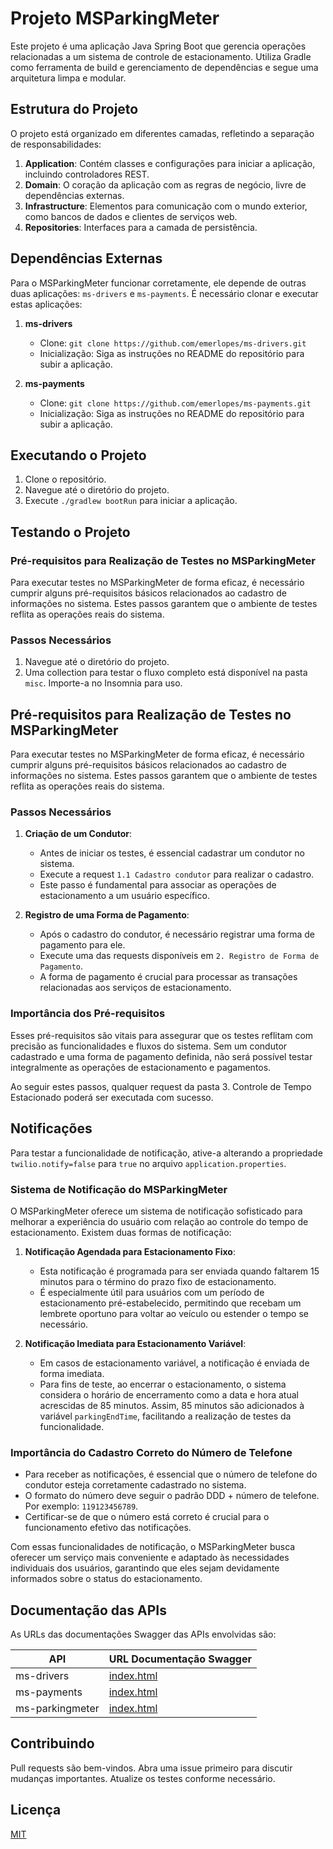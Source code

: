# Projeto MSParkingMeter

Este projeto é uma aplicação Java Spring Boot que gerencia operações relacionadas a um sistema de controle de
estacionamento. Utiliza Gradle como ferramenta de build e gerenciamento de dependências e segue uma arquitetura limpa e
modular.

## Estrutura do Projeto

O projeto está organizado em diferentes camadas, refletindo a separação de responsabilidades:

1. **Application**: Contém classes e configurações para iniciar a aplicação, incluindo controladores REST.
2. **Domain**: O coração da aplicação com as regras de negócio, livre de dependências externas.
3. **Infrastructure**: Elementos para comunicação com o mundo exterior, como bancos de dados e clientes de serviços web.
4. **Repositories**: Interfaces para a camada de persistência.

## Dependências Externas

Para o MSParkingMeter funcionar corretamente, ele depende de outras duas aplicações: `ms-drivers` e `ms-payments`. É
necessário clonar e executar estas aplicações:

1. **ms-drivers**
    - Clone: `git clone https://github.com/emerlopes/ms-drivers.git`
    - Inicialização: Siga as instruções no README do repositório para subir a aplicação.

2. **ms-payments**
    - Clone: `git clone https://github.com/emerlopes/ms-payments.git`
    - Inicialização: Siga as instruções no README do repositório para subir a aplicação.

## Executando o Projeto

1. Clone o repositório.
2. Navegue até o diretório do projeto.
3. Execute `./gradlew bootRun` para iniciar a aplicação.

## Testando o Projeto

### Pré-requisitos para Realização de Testes no MSParkingMeter

Para executar testes no MSParkingMeter de forma eficaz, é necessário cumprir alguns pré-requisitos básicos relacionados
ao cadastro de informações no sistema. Estes passos garantem que o ambiente de testes reflita as operações reais do
sistema.

### Passos Necessários

1. Navegue até o diretório do projeto.
2. Uma collection para testar o fluxo completo está disponível na pasta `misc`. Importe-a no Insomnia para uso.

## Pré-requisitos para Realização de Testes no MSParkingMeter

Para executar testes no MSParkingMeter de forma eficaz, é necessário cumprir alguns pré-requisitos básicos relacionados
ao cadastro de informações no sistema. Estes passos garantem que o ambiente de testes reflita as operações reais do
sistema.

### Passos Necessários

1. **Criação de um Condutor**:
    - Antes de iniciar os testes, é essencial cadastrar um condutor no sistema.
    - Execute a request `1.1 Cadastro condutor` para realizar o cadastro.
    - Este passo é fundamental para associar as operações de estacionamento a um usuário específico.

2. **Registro de uma Forma de Pagamento**:
    - Após o cadastro do condutor, é necessário registrar uma forma de pagamento para ele.
    - Execute uma das requests disponíveis em `2. Registro de Forma de Pagamento`.
    - A forma de pagamento é crucial para processar as transações relacionadas aos serviços de estacionamento.

### Importância dos Pré-requisitos

Esses pré-requisitos são vitais para assegurar que os testes reflitam com precisão as funcionalidades e fluxos do
sistema. Sem um condutor cadastrado e uma forma de pagamento definida, não será possível testar integralmente as
operações de estacionamento e pagamentos.

Ao seguir estes passos, qualquer request da pasta 3. Controle de Tempo Estacionado poderá ser executada com sucesso.

## Notificações

Para testar a funcionalidade de notificação, ative-a alterando a propriedade `twilio.notify=false` para `true` no
arquivo `application.properties`.

### Sistema de Notificação do MSParkingMeter

O MSParkingMeter oferece um sistema de notificação sofisticado para melhorar a experiência do usuário com relação ao
controle do tempo de estacionamento. Existem duas formas de notificação:

1. **Notificação Agendada para Estacionamento Fixo**:
    - Esta notificação é programada para ser enviada quando faltarem 15 minutos para o término do prazo fixo de
      estacionamento.
    - É especialmente útil para usuários com um período de estacionamento pré-estabelecido, permitindo que recebam um
      lembrete oportuno para voltar ao veículo ou estender o tempo se necessário.

2. **Notificação Imediata para Estacionamento Variável**:
    - Em casos de estacionamento variável, a notificação é enviada de forma imediata.
    - Para fins de teste, ao encerrar o estacionamento, o sistema considera o horário de encerramento como a data e hora
      atual acrescidas de 85 minutos. Assim, 85 minutos são adicionados à variável `parkingEndTime`, facilitando a
      realização de testes da funcionalidade.

### Importância do Cadastro Correto do Número de Telefone

- Para receber as notificações, é essencial que o número de telefone do condutor esteja corretamente cadastrado no
  sistema.
- O formato do número deve seguir o padrão DDD + número de telefone. Por exemplo: `119123456789`.
- Certificar-se de que o número está correto é crucial para o funcionamento efetivo das notificações.

Com essas funcionalidades de notificação, o MSParkingMeter busca oferecer um serviço mais conveniente e adaptado às
necessidades individuais dos usuários, garantindo que eles sejam devidamente informados sobre o status do
estacionamento.

## Documentação das APIs

As URLs das documentações Swagger das APIs envolvidas são:

| API             | URL Documentação Swagger                                    |
|-----------------|-------------------------------------------------------------|
| ms-drivers      | [index.html](http://localhost:8080/swagger-ui/index.html#/) |
| ms-payments     | [index.html](http://localhost:8081/swagger-ui/index.html#/) |
| ms-parkingmeter | [index.html](http://localhost:8082/swagger-ui/index.html#/) |

## Contribuindo

Pull requests são bem-vindos. Abra uma issue primeiro para discutir mudanças importantes. Atualize os testes conforme
necessário.

## Licença

[MIT](https://choosealicense.com/licenses/mit/)
